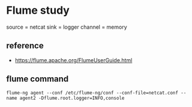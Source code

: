 # Flume study
source = netcat
sink = logger
channel = memory

## reference
- https://flume.apache.org/FlumeUserGuide.html

## flume command

```
flume-ng agent --conf /etc/flume-ng/conf --conf-file=netcat.conf --name agent2 -Dflume.root.logger=INFO,console
```

